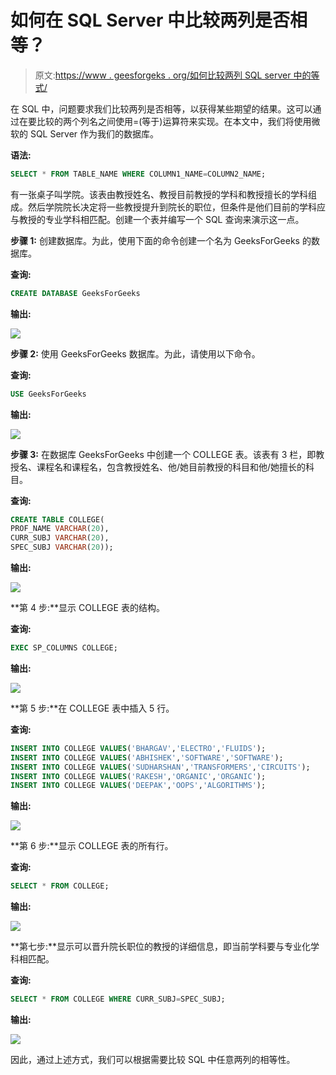 # 如何在 SQL Server 中比较两列是否相等？

> 原文:[https://www . geesforgeks . org/如何比较两列 SQL server 中的等式/](https://www.geeksforgeeks.org/how-to-compare-two-columns-for-equality-in-sql-server/)

在 SQL 中，问题要求我们比较两列是否相等，以获得某些期望的结果。这可以通过在要比较的两个列名之间使用=(等于)运算符来实现。在本文中，我们将使用微软的 SQL Server 作为我们的数据库。

**语法:**

```sql
SELECT * FROM TABLE_NAME WHERE COLUMN1_NAME=COLUMN2_NAME;
```

有一张桌子叫学院。该表由教授姓名、教授目前教授的学科和教授擅长的学科组成。然后学院院长决定将一些教授提升到院长的职位，但条件是他们目前的学科应与教授的专业学科相匹配。创建一个表并编写一个 SQL 查询来演示这一点。

**步骤 1:** 创建数据库。为此，使用下面的命令创建一个名为 GeeksForGeeks 的数据库。

**查询:**

```sql
CREATE DATABASE GeeksForGeeks
```

**输出:**

![](img/35e6763d64a57600946af28da80394af.png)

**步骤 2:** 使用 GeeksForGeeks 数据库。为此，请使用以下命令。

**查询:**

```sql
USE GeeksForGeeks
```

**输出:**

![](img/bd44f0d21d117380343c53a4b44533b1.png)

**步骤 3:** 在数据库 GeeksForGeeks 中创建一个 COLLEGE 表。该表有 3 栏，即教授名、课程名和课程名，包含教授姓名、他/她目前教授的科目和他/她擅长的科目。

**查询:**

```sql
CREATE TABLE COLLEGE(
PROF_NAME VARCHAR(20),
CURR_SUBJ VARCHAR(20),
SPEC_SUBJ VARCHAR(20));
```

**输出:**

![](img/aa3f1fc58e826abd7cb9d1ade2f4eabe.png)

**第 4 步:**显示 COLLEGE 表的结构。

**查询:**

```sql
EXEC SP_COLUMNS COLLEGE;
```

**输出:**

![](img/0c09bae996b42fc159f8e0a18562a43a.png)

**第 5 步:**在 COLLEGE 表中插入 5 行。

**查询:**

```sql
INSERT INTO COLLEGE VALUES('BHARGAV','ELECTRO','FLUIDS');
INSERT INTO COLLEGE VALUES('ABHISHEK','SOFTWARE','SOFTWARE');
INSERT INTO COLLEGE VALUES('SUDHARSHAN','TRANSFORMERS','CIRCUITS');
INSERT INTO COLLEGE VALUES('RAKESH','ORGANIC','ORGANIC');
INSERT INTO COLLEGE VALUES('DEEPAK','OOPS','ALGORITHMS');
```

**输出:**

![](img/ef1d0c32f29c0ab41109e9cad62b3b28.png)

**第 6 步:**显示 COLLEGE 表的所有行。

**查询:**

```sql
SELECT * FROM COLLEGE;
```

**输出:**

![](img/96d2db1659448c421c46ed2949662e41.png)

**第七步:**显示可以晋升院长职位的教授的详细信息，即当前学科要与专业化学科相匹配。

**查询:**

```sql
SELECT * FROM COLLEGE WHERE CURR_SUBJ=SPEC_SUBJ;
```

**输出:**

![](img/2f468258d7712a303f2bd7b1a09b4e7b.png)

因此，通过上述方式，我们可以根据需要比较 SQL 中任意两列的相等性。